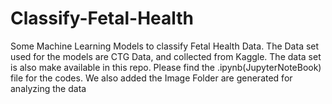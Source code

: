 # Classify-Fetal-Health
Some Machine Learning Models to classify Fetal Health Data. The Data set used for the models are CTG Data, and collected from Kaggle. The  data set is also make available in this repo. Please find the .ipynb(JupyterNoteBook) file for the codes. We also added the Image Folder are generated for analyzing the data
